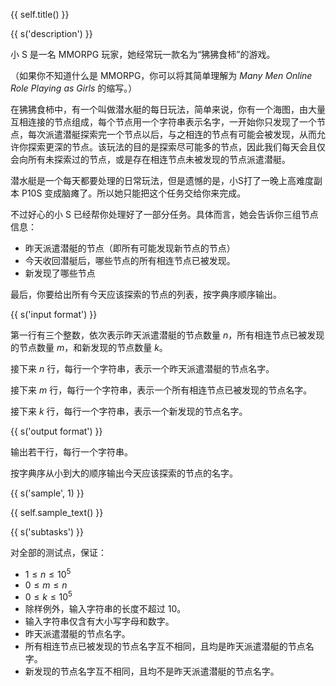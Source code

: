 {{ self.title() }}

{{ s('description') }}

小 S 是一名 MMORPG 玩家，她经常玩一款名为“狒狒食柿”的游戏。

（如果你不知道什么是 MMORPG，你可以将其简单理解为 *Many Men Online Role Playing as Girls* 的缩写。）

在狒狒食柿中，有一个叫做潜水艇的每日玩法，简单来说，你有一个海图，由大量互相连接的节点组成，每个节点用一个字符串表示名字，一开始你只发现了一个节点，每次派遣潜艇探索完一个节点以后，与之相连的节点有可能会被发现，从而允许你探索更深的节点。该玩法的目的是探索尽可能多的节点，因此我们每天会且仅会向所有未探索过的节点，或是存在相连节点未被发现的节点派遣潜艇。

潜水艇是一个每天都要处理的日常玩法，但是遗憾的是，小S打了一晚上高难度副本 P10S 变成脑瘫了。所以她只能把这个任务交给你来完成。

不过好心的小 S 已经帮你处理好了一部分任务。具体而言，她会告诉你三组节点信息：

- 昨天派遣潜艇的节点（即所有可能发现新节点的节点）
- 今天收回潜艇后，哪些节点的所有相连节点已被发现。
- 新发现了哪些节点

最后，你要给出所有今天应该探索的节点的列表，按字典序顺序输出。

{{ s('input format') }}

第一行有三个整数，依次表示昨天派遣潜艇的节点数量 $n$，所有相连节点已被发现的节点数量 $m$，和新发现的节点数量 $k$。

接下来 $n$ 行，每行一个字符串，表示一个昨天派遣潜艇的节点名字。

接下来 $m$ 行，每行一个字符串，表示一个所有相连节点已被发现的节点名字。 

接下来 $k$ 行，每行一个字符串，表示一个新发现的节点名字。

{{ s('output format') }}

输出若干行，每行一个字符串。

按字典序从小到大的顺序输出今天应该探索的节点的名字。

{{ s('sample', 1) }}

{{ self.sample_text() }}

{{ s('subtasks') }}

对全部的测试点，保证：
- $1 \leq n \leq 10^5$
- $0 \leq m \leq n$
- $0 \leq k \leq 10^5$
- 除样例外，输入字符串的长度不超过 $10$。
- 输入字符串仅含有大小写字母和数字。
- 昨天派遣潜艇的节点名字。
- 所有相连节点已被发现的节点名字互不相同，且均是昨天派遣潜艇的节点名字。
- 新发现的节点名字互不相同，且均不是昨天派遣潜艇的节点名字。
